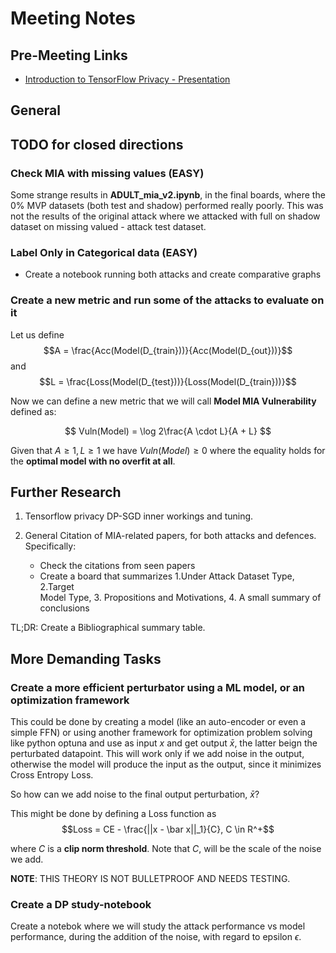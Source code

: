 # Meeting Notes

## Pre-Meeting Links

- [Introduction to TensorFlow Privacy - Presentation](https://www.youtube.com/watch?v=S5j0kKgqbJc)

## General

## TODO for closed directions

### Check MIA with missing values (EASY)
Some strange results in **ADULT_mia_v2.ipynb**, in the final boards, where the $0\%$ MVP datasets (both test and shadow) performed really poorly. This was not the results of the original attack where we attacked with full on shadow dataset on missing valued - attack test dataset.

### Label Only in Categorical data (EASY)
- Create a notebook running both attacks and create comparative graphs

### Create a new metric and run some of the attacks to evaluate on it
Let us define $$A = \frac{Acc(Model(D_{train}))}{Acc(Model(D_{out}))}$$
and $$L = \frac{Loss(Model(D_{test}))}{Loss(Model(D_{train}))}$$

Now we can define a new metric that we will call **Model MIA Vulnerability** defined as:

$$
Vuln(Model) = \log 2\frac{A \cdot L}{A + L}
$$

Given that $A \geq 1, L \geq 1$ we have $Vuln(Model) \geq 0$ where the equality holds for the **optimal model with no overfit at all**.

## Further Research

1. Tensorflow privacy DP-SGD inner workings and tuning.

2. General Citation of MIA-related papers, for both attacks and defences. Specifically:
    - Check the citations from seen papers 
    - Create a board that summarizes 1.Under Attack Dataset Type, 2.Target  
        Model Type, 3. Propositions and Motivations, 4. A small summary of 
        conclusions 

TL;DR: Create a Bibliographical summary table.


## More Demanding Tasks

### Create a more efficient perturbator using a ML model, or an optimization framework
This could be done by creating a model (like an auto-encoder or even a simple FFN) or using another framework for optimization problem solving like python optuna and use as input $x$ and get output $\bar x$, the latter beign the perturbated datapoint. This will work only if we add noise in the output, otherwise the model will produce the input as the output, since it minimizes Cross Entropy Loss.

So how can we add noise to the final output perturbation, $\bar x$?

This might be done by defining a Loss function as 
$$Loss = CE - \frac{||x - \bar x||_1}{C}, C \in R^+$$ 

where $C$ is a **clip norm threshold**. Note that $C$, will be the scale of the noise we add.


**NOTE**: THIS THEORY IS NOT BULLETPROOF AND NEEDS TESTING.


### Create a DP study-notebook
Create a notebok where we will study the attack performance vs model performance, during the addition of the noise, with regard to epsilon $\epsilon$.